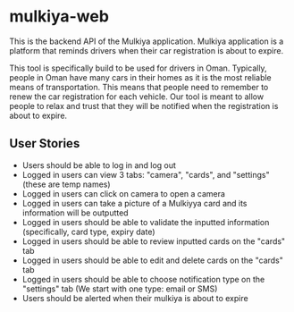 # mulkiya-web

This is the backend API of the Mulkiya application. Mulkiya application is a platform that reminds drivers when their car registration is about to expire. 

This tool is specifically build to be used for drivers in Oman. Typically, people in Oman have many cars in their homes as it is the most reliable means of transportation. This means that people need to remember to renew the car registration for each vehicle. Our tool is meant to allow people to relax and trust that they will be notified when the registration is about to expire.

## User Stories

- Users should be able to log in and log out
- Logged in users can view 3 tabs: "camera", "cards", and "settings" (these are temp names)
- Logged in users can click on camera to open a camera
- Logged in users can take a picture of a Mulkiyya card and its information will be outputted 
- Logged in users should be able to validate the inputted information (specifically, card type, expiry date)
- Logged in users should be able to review inputted cards on the "cards" tab
- Logged in users should be able to edit and delete cards on the "cards" tab
- Logged in users should be able to choose notification type on the "settings" tab (We start with one type: email or SMS)
- Users should be alerted when their mulkiya is about to expire